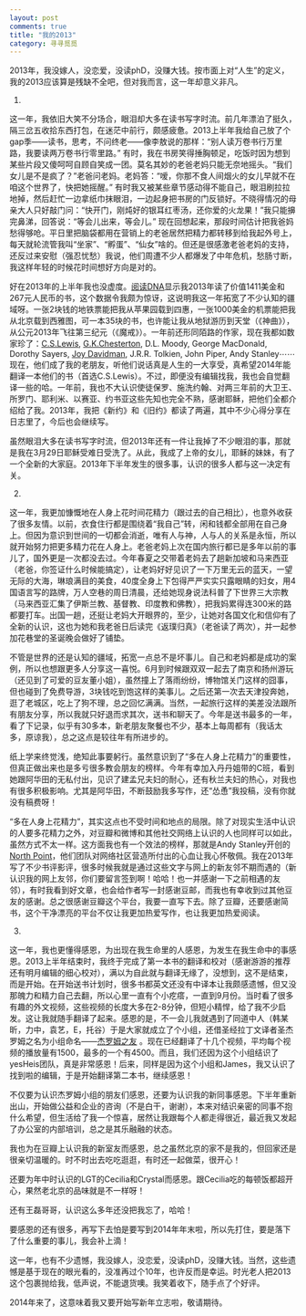 ```yaml
---
layout: post
comments: true
title: "我的2013"
category: 寻寻觅觅
---
```


2013年，我没嫁人，没恋爱，没读phD，没赚大钱。按市面上对“人生”的定义，我的2013应该算是残缺不全吧，但对我而言，这一年却意义非凡。

1.
这一年，我依旧大笑不分场合，眼泪却大多在读书写字时流。前几年漂泊了挺久，隔三岔五收拾东西打包，在迷茫中前行，颇感疲惫。2013上半年我给自己放了个gap季——读书，思考，不问终老——像李敖说的那样：“别人读万卷书行万里路，我要读两万卷书行零里路。” 有时，我在书房笑得捶胸顿足，吃饭时因为想到某些片段又傻呵呵自顾自笑成一团。莫名其妙的老爸老妈只能无奈地摇头。“我们女儿是不是疯了？”老爸问老妈。老妈答：“嗳，你那不食人间烟火的女儿早就不在咱这个世界了，快把她摇醒。” 有时我又被某些章节感动得不能自己，眼泪刷拉拉地掉，然后赶忙一边拿纸巾抹眼泪，一边起身把书房的门反锁好。不晓得情况的母亲大人只好敲门问：“快开门，刚炖好的银耳红枣汤，还你爱的火龙果！”我只能擤完鼻涕，回答说：“等会儿出来，等会儿。” 现在回想起来，那段时间估计把我爸妈愁得够呛。平日里把脑袋都用在营销上的老爸居然把精力都转移到给我起外号上，每天就轮流管我叫“坐家”、“孵蛋”、“仙女”啥的。但还是很感激老爸老妈的支持，还反过来安慰（强忍忧愁）我说，他们周遭不少人都爆发了中年危机，愁肠寸断，我这样年轻的时候花时间想好方向是对的。

好在2013年的上半年我也没虚度。[阅读DNA](http://www.yuedudna.com)显示我2013年读了价值1411美金和267元人民币的书，这个数据令我颇为惊讶，这说明我这一年拓宽了不少认知的疆域呀。一张2块钱的地铁票能把我从苹果园载到四惠，一张1000美金的机票能把我从北京载到西雅图，可一本35块的书，也许能让我从地狱游历到天堂（《神曲》），从公元2013年飞往第三纪元（《魔戒》）。一年前还形同陌路的作家，现在我都如数家珍了：[C.S.Lewis](http://book.douban.com/subject/1418793/), [G.K.Chesterton](http://book.douban.com/subject/3885612/), D.L. Moody, George MacDonald, Dorothy Sayers, [Joy Davidman](http://book.douban.com/subject/4608580/), J.R.R. Tolkien, John Piper, Andy Stanley⋯⋯ 现在，他们成了我的老朋友，听他们说话真是人生的一大享受，真希望2014年能翻译一本他们的书（首选C.S.Lewis）。不过，即便没有编辑找我，我也会自觉翻译一些的哈。一年前，我也不大认识使徒保罗、施洗约翰、对两三年前的大卫王、所罗门、耶利米、以赛亚、约书亚这些先知也完全不熟，感谢耶稣，把他们全都介绍给了我。2013年，我把《新约》和《旧约》都读了两遍，其中不少心得分享在日志里了，今后也会继续写。

虽然眼泪大多在读书写字时流，但2013年还有一件让我掉了不少眼泪的事，那就是我在3月29日耶稣受难日受洗了。从此，我成了上帝的女儿，耶稣的妹妹，有了一个全新的大家庭。2013年下半年发生的很多事，认识的很多人都与这一决定有关。

2.
这一年，我更加慷慨地在人身上花时间花精力（跟过去的自己相比），也意外收获了很多友情。以前，衣食住行都是围绕着“我自己”转，闲和钱都全部用在自己身上。但因为意识到世间的一切都会消逝，唯有人与神，人与人的关系是永恒，所以就开始努力把更多精力花在人身上。老爸老妈上次在国内旅行都已是多年以前的事儿了，国外更是一次都没去过。今年春夏之交带着老妈去了趟新加坡和马来西亚（老爸，你签证什么时候能搞定），让老妈好好见识了一下万里无云的蓝天，一望无际的大海，琳琅满目的美食，40度全身上下包得严严实实只露眼睛的妇女，用4国语言写的路牌，万人空巷的周日清晨，还给她现身说法科普了下世界三大宗教（马来西亚汇集了伊斯兰教、基督教、印度教和佛教），把我妈累得连300米的路都要打车。出国一趟，还挺让老妈大开眼界的，至少，让她对各国文化和信仰有了全新的认识，这也为她和我老爸日后读完《返璞归真》（老爸读了两次），并一起参加花巷堂的圣诞晚会做好了铺垫。

不管是世界的还是认知的疆域，拓宽一点总不是坏事儿。自己和老妈都是成功的案例，所以也想跟更多人分享这一喜悦。6月到时候跟双双一起去了南京和扬州游玩（还见到了可爱的豆友董小姐），虽然撞上了落雨纷纷，博物馆关门这样的囧事，但也碰到了免费导游，3块钱吃到饱这样的美事儿。之后还第一次去天津投奔她，逛了老城区，吃上了狗不理，总之回忆满满。当然，一起旅行这样的美差没法跟所有朋友分享，所以我就只好退而求其次，送书和聊天了。今年是送书最多的一年，看了下记录，似乎有30多本，新老朋友聚餐也不少，基本上每周都有（我话太多，原谅我），总之这点是较往年有所进步的。

纸上学来终觉浅，绝知此事要躬行。虽然意识到了“多在人身上花精力”的重要性，但真正做出来也是多亏很多教会朋友的榜样。今年有幸加入丹丹姐带的C班，看到她跟阿华田的无私付出，见识了建孟兄夫妇的耐心，还有秋兰夫妇的热心，对我也有很多积极影响。尤其是阿华田，不断鼓励我多写作，还“怂恿”我投稿，没有你就没有稿费呀！

“多在人身上花精力”，其实这点也不受时间和地点的局限。除了对现实生活中认识的人要多花精力之外，对豆瓣和微博和其他社交网络上认识的人也同样可以如此，虽然方式不太一样。这方面我也有一个效法的榜样，那就是Andy Stanley开创的[North Point](http://northpointonline.tv)，他们团队对网络社区营造所付出的心血让我心怀敬佩。我在2013年写了不少书评影评，很多时候我就是通过这些文字与网上的新友邻不期而遇的（新认识我的网上友邻，你们要留言签到啊！哈哈！也一并感谢一下之前相遇的友邻），有时我看到好文章，也会给作者写一封感谢豆邮，而我也有幸收到过其他豆友的感谢。总之很感谢豆瓣这个平台，我要一直写下去。除了豆瓣，还要感谢简书，这个干净漂亮的平台不仅让我更加热爱写作，也让我更加热爱阅读。

3.
这一年，我也更懂得感恩，为出现在我生命里的人感恩，为发生在我生命中的事感恩。2013上半年结束时，我终于完成了第一本书的翻译和校对（感谢游游的推荐还有明月编辑的细心校对），满以为自此就与翻译无缘了，没想到，这不是结束，而是开始。在开始送书计划时，很多书都英文还没有中译本让我颇感遗憾，但又没那魄力和精力自己去翻，所以心里一直有个小疙瘩，一直到9月份。当时看了很多有趣的外文视频，这些视频的长度大多在2-8分钟，但短小精悍，给了我不少启发。这让我就随手翻译了起来。感恩的是，不一会儿我就遇到了同道中人（韩某昕，力中，袁艺，E，托谷）于是大家就成立了个小组，还借圣经拉丁文译者圣杰罗姆之名为小组命名——[杰罗姆之友](http://i.youku.com/jeromefellows) 。现在已经翻译了十几个视频，平均每个视频的播放量有1500，最多的一个有4500。而且，我们还因为这个小组结识了yesHeis团队，真是非常感恩！后来，同样是因为这个小组和James，我又认识了找到啦的编辑，于是开始翻译第二本书，继续感恩！

不仅要为认识杰罗姆小组的朋友们感恩，还要为认识我的新同事感恩。下半年重新出山，开始做公益和企业的咨询（不是白干，谢谢），本来对结识亲密的同事不抱什么希望，但生活给了我一个惊喜，居然让我跟每个人都走得很近，最近我又发起了办公室的内部培训，总之是其乐融融的状态。

我也为在豆瓣上认识我的新室友而感恩，总之虽然北京的家不是我的，但回家还是很亲切温暖的。时不时出去吃吃逛逛，有时还一起做菜，很开心！

还要为年中时认识的LGT的Cecilia和Crystal而感恩。跟Cecilia吃的每顿饭都超开心，果然老北京的品味就是不一样呀！

还有王磊哥哥，认识这么多年还没把我忘了，哈哈！

要感恩的还有很多，再写下去怕是要写到2014年年末啦，所以先打住，要是落下了什么重要的事儿，我会补上滴！

这一年，也有不少遗憾，我没嫁人，没恋爱，没读phD，没赚大钱。当然，这些遗憾是基于现在的眼光看的，没准再过个10年，也许反而是幸运。时光老人把2013这个包裹抛给我，低声说，不能退货噢。我笑着收下，随手点了个好评。

2014年来了，这意味着我又要开始写新年立志啦，敬请期待。

